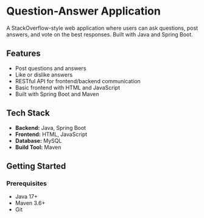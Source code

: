 # Question-Answer Application

A StackOverflow-style web application where users can ask questions, post answers, and vote on the best responses. Built with Java and Spring Boot.

## Features

- Post questions and answers
- Like or dislike answers
- RESTful API for frontend/backend communication
- Basic frontend with HTML and JavaScript
- Built with Spring Boot and Maven

## Tech Stack

- **Backend:** Java, Spring Boot
- **Frontend:** HTML, JavaScript
- **Database:** MySQL
- **Build Tool:** Maven

## Getting Started

### Prerequisites

- Java 17+
- Maven 3.6+
- Git
